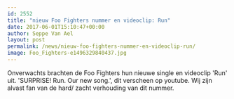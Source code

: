 ```yaml
---
id: 2552
title: "nieuw Foo Fighters nummer en videoclip: Run"
date: 2017-06-01T15:10:47+00:00
author: Seppe Van Ael
layout: post
permalink: /news/nieuw-foo-fighters-nummer-en-videoclip-run/
image: Foo_Fighters-e1496329840437.jpg
---
```

Onverwachts brachten de Foo Fighters hun nieuwe single en videoclip 'Run' uit. 'SURPRISE! Run. Our new song.', dit verscheen op youtube. Wij zijn alvast fan van de hard/ zacht verhouding van dit nummer.

&nbsp;